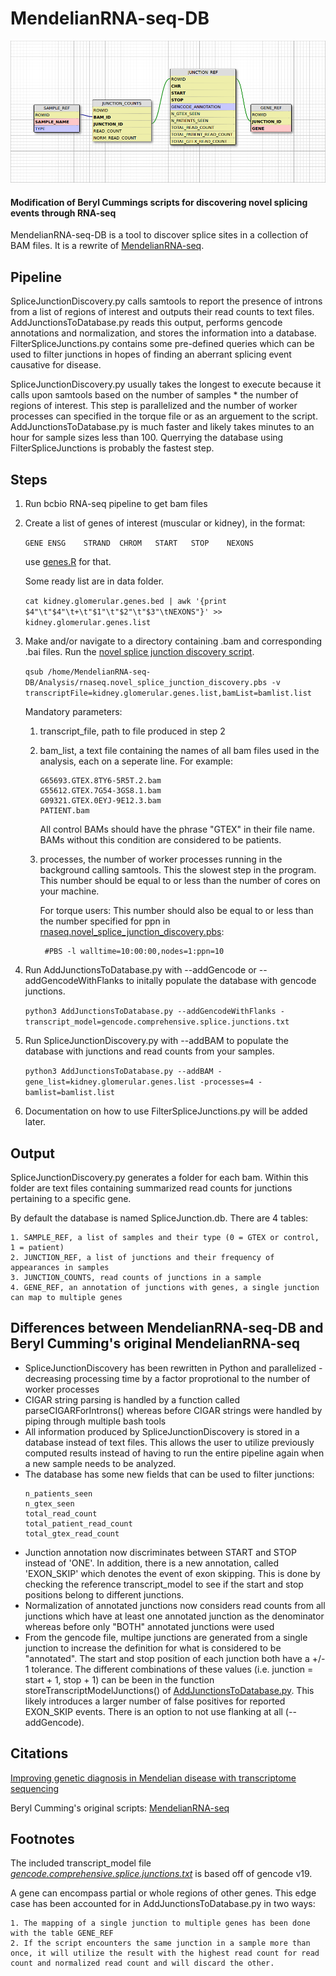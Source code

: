 ﻿# MendelianRNA-seq-DB

![alt text](./SpliceJunctionSchema.png)

#### Modification of Beryl Cummings scripts for discovering novel splicing events through RNA-seq

MendelianRNA-seq-DB is a tool to discover splice sites in a collection of BAM files. It is a rewrite of [MendelianRNA-seq](https://github.com/dennis-kao/MendelianRNA-seq).

## Pipeline

SpliceJunctionDiscovery.py calls samtools to report the presence of introns from a list of regions of interest and outputs their read counts to text files. AddJunctionsToDatabase.py reads this output, performs gencode annotations and normalization, and stores the information into a database. FilterSpliceJunctions.py contains some pre-defined queries which can be used to filter junctions in hopes of finding an aberrant splicing event causative for disease.

SpliceJunctionDiscovery.py usually takes the longest to execute because it calls upon samtools based on the number of samples * the number of regions of interest. This step is parallelized and the number of worker processes can specified in the torque file or as an arguement to the script. AddJunctionsToDatabase.py is much faster and likely takes minutes to an hour for sample sizes less than 100. Querrying the database using FilterSpliceJunctions is probably the fastest step.

## Steps

1. Run bcbio RNA-seq pipeline to get bam files

2. Create a list of genes of interest (muscular or kidney), in the format:
	
	```GENE	ENSG	STRAND	CHROM	START	STOP	NEXONS```

	use [genes.R](https://github.com/naumenko-sa/bioscripts/blob/master/genes.R) for that.

	Some ready list are in data folder.

	```cat kidney.glomerular.genes.bed | awk '{print $4"\t"$4"\t+\t"$1"\t"$2"\t"$3"\tNEXONS"}' >> kidney.glomerular.genes.list```

3. Make and/or navigate to a directory containing .bam and corresponding .bai files. Run the [novel splice junction discovery script](Analysis/rnaseq.novel_splice_junction_discovery.pbs).

	```qsub /home/MendelianRNA-seq-DB/Analysis/rnaseq.novel_splice_junction_discovery.pbs -v transcriptFile=kidney.glomerular.genes.list,bamList=bamlist.list```

	Mandatory parameters:
	1. transcript_file, path to file produced in step 2
	2. bam_list, a text file containing the names of all bam files used in the analysis, each on a seperate line. For example:

		```
		G65693.GTEX.8TY6-5R5T.2.bam
		G55612.GTEX.7G54-3GS8.1.bam
		G09321.GTEX.0EYJ-9E12.3.bam
		PATIENT.bam
		```
		
		All control BAMs should have the phrase "GTEX" in their file name. BAMs without this condition are considered to be patients.

	3. processes, the number of worker processes running in the background calling samtools. This the slowest step in the program. This number should be equal to or less than the number of cores on your machine. 
	
		For torque users: This number should also be equal to or less than the number specified for ppn in [rnaseq.novel_splice_junction_discovery.pbs](Analysis/rnaseq.splice_junction_summary.pbs):

		
			#PBS -l walltime=10:00:00,nodes=1:ppn=10

4. Run AddJunctionsToDatabase.py with --addGencode or --addGencodeWithFlanks to initally populate the database with gencode junctions. 

	```python3 AddJunctionsToDatabase.py --addGencodeWithFlanks -transcript_model=gencode.comprehensive.splice.junctions.txt```
	
5. Run SpliceJunctionDiscovery.py with --addBAM to populate the database with junctions and read counts from your samples.

	```python3 AddJunctionsToDatabase.py --addBAM -gene_list=kidney.glomerular.genes.list -processes=4 -bamlist=bamlist.list```
	
6. Documentation on how to use FilterSpliceJunctions.py will be added later.

## Output

SpliceJunctionDiscovery.py generates a folder for each bam. Within this folder are text files containing summarized read counts for junctions pertaining to a specific gene.

By default the database is named SpliceJunction.db. There are 4 tables:

	1. SAMPLE_REF, a list of samples and their type (0 = GTEX or control, 1 = patient)
	2. JUNCTION_REF, a list of junctions and their frequency of appearances in samples
	3. JUNCTION_COUNTS, read counts of junctions in a sample
	4. GENE_REF, an annotation of junctions with genes, a single junction can map to multiple genes

## Differences between MendelianRNA-seq-DB and Beryl Cumming's original MendelianRNA-seq

- SpliceJunctionDiscovery has been rewritten in Python and parallelized - decreasing processing time by a factor proprotional to the number of worker processes
- CIGAR string parsing is handled by a function called parseCIGARForIntrons() whereas before CIGAR strings were handled by piping through multiple bash tools
- All information produced by SpliceJunctionDiscovery is stored in a database instead of text files. This allows the user to utilize previously computed results instead of having to run the entire pipeline again when a new sample needs to be analyzed.
- The database has some new fields that can be used to filter junctions: 
	```
	n_patients_seen
	n_gtex_seen
	total_read_count
	total_patient_read_count
	total_gtex_read_count
	```
- Junction annotation now discriminates between START and STOP instead of 'ONE'. In addition, there is a new annotation, called 'EXON_SKIP' which denotes the event of exon skipping. This is done by checking the reference transcript_model to see if the start and stop positions belong to different junctions.
- Normalization of annotated junctions now considers read counts from all junctions which have at least one annotated junction as the denominator whereas before only "BOTH" annotated junctions were used
- From the gencode file, multipe junctions are generated from a single junction to increase the definition for what is considered to be "annotated". The start and stop position of each junction both have a +/- 1 tolerance. The different combinations of these values (i.e. junction = start + 1, stop + 1) can be been in the function storeTranscriptModelJunctions() of [AddJunctionsToDatabase.py](Analysis/AddJunctionsToDatabase.py). This likely introduces a larger number of false positives for reported EXON_SKIP events. There is an option to not use flanking at all (--addGencode). 

## Citations

[Improving genetic diagnosis in Mendelian disease with transcriptome sequencing](http://stm.sciencemag.org/content/9/386/eaal5209)

Beryl Cumming's original scripts: [MendelianRNA-seq](https://github.com/berylc/MendelianRNA-seq)

## Footnotes

The included transcript_model file [_gencode.comprehensive.splice.junctions.txt_](https://github.com/dennis-kao/MendelianRNA-seq/blob/master/gencode.comprehensive.splice.junctions.txt) is based off of gencode v19.

A gene can encompass partial or whole regions of other genes. This edge case has been accounted for in AddJunctionsToDatabase.py in two ways: 

	1. The mapping of a single junction to multiple genes has been done with the table GENE_REF
	2. If the script encounters the same junction in a sample more than once, it will utilize the result with the highest read count for read count and normalized read count and will discard the other.
